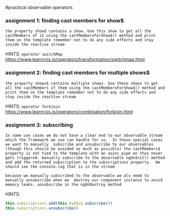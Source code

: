 #practical observable operators

### assignment 1: finding cast members for show$
`the property show$ contains a show. Use this show to get all the castMembers of it using the castMembersForShow$() method and print them on the template
remember not to do any side effects and stay inside the reactive stream`

HINTS: 
`operator switchMap`
https://www.learnrxjs.io/operators/transformation/switchmap.html

### assignment 2: finding cast members for multiple shows$
`the property shows$ contains multiple shows. Use these shows to get all the castMembers of them using the castMembersForShow$() method and print them on the template
remember not to do any side effects and stay inside the reactive stream`

HINTS: 
`operator forkJoin`
https://www.learnrxjs.io/operators/combination/forkjoin.html

### assignment 3: subscribing
`In some use cases we do not have a clear end to our observable stream which the framework we use can handle for us. 
In these special cases we want to manually 
subscribe and unsubscribe to our observables (though this should be avoided as much as possible)
the castMembers$ property is not tied to the template with an async pipe en thus never gets triggered.
manually subscribe to the observable ngOnInit() method and add the returned subscription to the subscriptions property. 
We should see the console.log that is in the stream
`

`because we manually subscribed to the observable we als need to manually unsubscribe when we 
destroy our component instance to avoid memory leaks.
unsubscribe in the ngOnDestroy method`

HINTS: 
```typescript
this.subscriptions.add(this.myObs$.subscribe())
this.subscriptions.unsubscribe()
```

